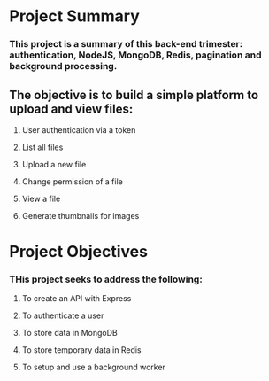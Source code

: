 # Project Summary 

### This project is a summary of this back-end trimester: authentication, NodeJS, MongoDB, Redis, pagination and background processing.

## The objective is to build a simple platform to upload and view files:

1. User authentication via a token

2. List all files

3. Upload a new file

4. Change permission of a file

5. View a file

6. Generate thumbnails for images

# Project Objectives
### THis project seeks to address the following:

1. To create an API with Express

2. To authenticate a user

3. To store data in MongoDB

4. To store temporary data in Redis

5. To setup and use a background worker
